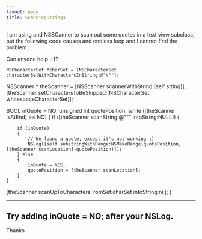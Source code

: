 ```yaml
---
layout: page
title: ScanningStrings
---
```


I am using and NSSCanner to scan out some quotes in a text view subclass, but the following code causes and endless loop and I cannot find the problem.

Can anyone help :-)?

    NSCharacterSet *charSet = [NSCharacterSet characterSetWithCharactersInString:@"\""];
NSScanner * theScanner = [NSScanner scannerWithString:[self string]];
[theScanner setCharactersToBeSkipped:[NSCharacterSet whitespaceCharacterSet]];	
	
BOOL inQuote = NO;
unsigned int quotePosition;
while ([theScanner isAtEnd] == NO) 
{
	if ([theScanner scanString:@"\"" intoString:NULL])
	{
			
		if (inQuote)
		{ 
			// We found a quote, except it's not working ;)
			NSLog([self substringWithRange:NSMakeRange(quotePosition,[theScanner scanLocation]-quotePosition)]);
		} else
		{
			inQuote = YES;
			quotePosition = [theScanner scanLocation];
		}
	}
[theScanner scanUpToCharactersFromSet:charSet intoString:nil];
}

----
Try adding     inQuote = NO; after your NSLog.
----
Thanks

